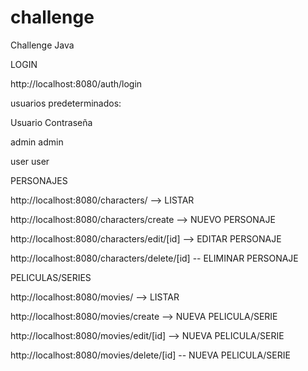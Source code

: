 # challenge
Challenge Java

LOGIN

http://localhost:8080/auth/login

usuarios predeterminados:

Usuario Contraseña

admin   admin

user    user

PERSONAJES

http://localhost:8080/characters/ --> LISTAR

http://localhost:8080/characters/create --> NUEVO PERSONAJE

http://localhost:8080/characters/edit/[id] --> EDITAR PERSONAJE

http://localhost:8080/characters/delete/[id] -- ELIMINAR PERSONAJE

PELICULAS/SERIES

http://localhost:8080/movies/ --> LISTAR

http://localhost:8080/movies/create --> NUEVA PELICULA/SERIE

http://localhost:8080/movies/edit/[id] --> NUEVA PELICULA/SERIE

http://localhost:8080/movies/delete/[id] -- NUEVA PELICULA/SERIE
